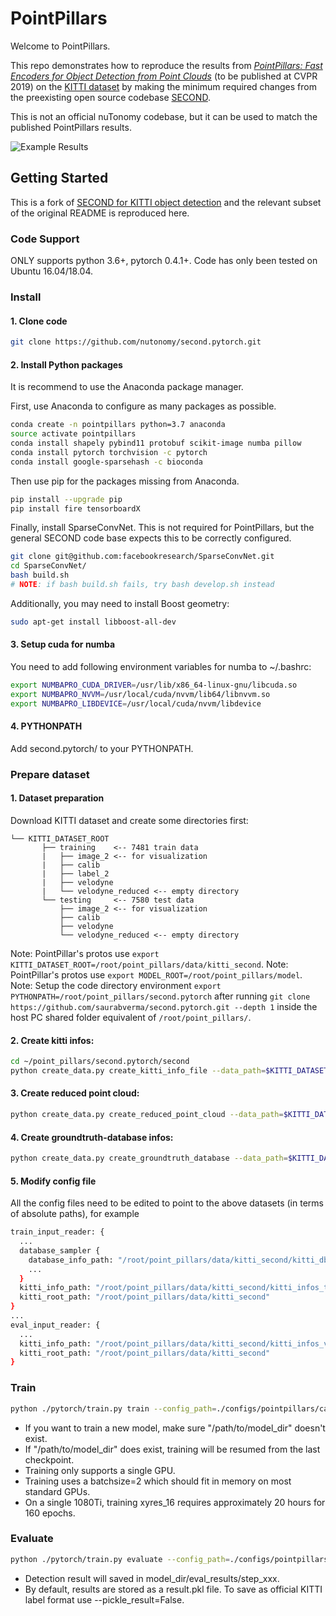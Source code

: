 # PointPillars

Welcome to PointPillars.

This repo demonstrates how to reproduce the results from
[_PointPillars: Fast Encoders for Object Detection from Point Clouds_](https://arxiv.org/abs/1812.05784) (to be published at CVPR 2019) on the
[KITTI dataset](http://www.cvlibs.net/datasets/kitti/) by making the minimum required changes from the preexisting
open source codebase [SECOND](https://github.com/traveller59/second.pytorch). 

This is not an official nuTonomy codebase, but it can be used to match the published PointPillars results.

![Example Results](https://raw.githubusercontent.com/nutonomy/second.pytorch/master/images/pointpillars_kitti_results.png)


## Getting Started

This is a fork of [SECOND for KITTI object detection](https://github.com/traveller59/second.pytorch) and the relevant
subset of the original README is reproduced here.

### Code Support

ONLY supports python 3.6+, pytorch 0.4.1+. Code has only been tested on Ubuntu 16.04/18.04.

### Install

#### 1. Clone code

```bash
git clone https://github.com/nutonomy/second.pytorch.git
```

#### 2. Install Python packages

It is recommend to use the Anaconda package manager.

First, use Anaconda to configure as many packages as possible.
```bash
conda create -n pointpillars python=3.7 anaconda
source activate pointpillars
conda install shapely pybind11 protobuf scikit-image numba pillow
conda install pytorch torchvision -c pytorch
conda install google-sparsehash -c bioconda
```

Then use pip for the packages missing from Anaconda.
```bash
pip install --upgrade pip
pip install fire tensorboardX
```

Finally, install SparseConvNet. This is not required for PointPillars, but the general SECOND code base expects this
to be correctly configured. 
```bash
git clone git@github.com:facebookresearch/SparseConvNet.git
cd SparseConvNet/
bash build.sh
# NOTE: if bash build.sh fails, try bash develop.sh instead
```

Additionally, you may need to install Boost geometry:

```bash
sudo apt-get install libboost-all-dev
```


#### 3. Setup cuda for numba

You need to add following environment variables for numba to ~/.bashrc:

```bash
export NUMBAPRO_CUDA_DRIVER=/usr/lib/x86_64-linux-gnu/libcuda.so
export NUMBAPRO_NVVM=/usr/local/cuda/nvvm/lib64/libnvvm.so
export NUMBAPRO_LIBDEVICE=/usr/local/cuda/nvvm/libdevice
```

#### 4. PYTHONPATH

Add second.pytorch/ to your PYTHONPATH.

### Prepare dataset

#### 1. Dataset preparation

Download KITTI dataset and create some directories first:

```plain
└── KITTI_DATASET_ROOT
       ├── training    <-- 7481 train data
       |   ├── image_2 <-- for visualization
       |   ├── calib
       |   ├── label_2
       |   ├── velodyne
       |   └── velodyne_reduced <-- empty directory
       └── testing     <-- 7580 test data
           ├── image_2 <-- for visualization
           ├── calib
           ├── velodyne
           └── velodyne_reduced <-- empty directory
```

Note: PointPillar's protos use ```export KITTI_DATASET_ROOT=/root/point_pillars/data/kitti_second```.
Note: PointPillar's protos use ```export MODEL_ROOT=/root/point_pillars/model```.
Note: Setup the code directory environment ```export PYTHONPATH=/root/point_pillars/second.pytorch``` after running ```git clone https://github.com/saurabverma/second.pytorch.git --depth 1``` inside the host PC shared folder equivalent of ```/root/point_pillars/```.

#### 2. Create kitti infos:

```bash
cd ~/point_pillars/second.pytorch/second
python create_data.py create_kitti_info_file --data_path=$KITTI_DATASET_ROOT
```

#### 3. Create reduced point cloud:

```bash
python create_data.py create_reduced_point_cloud --data_path=$KITTI_DATASET_ROOT
```

#### 4. Create groundtruth-database infos:

```bash
python create_data.py create_groundtruth_database --data_path=$KITTI_DATASET_ROOT
```

#### 5. Modify config file

All the config files need to be edited to point to the above datasets (in terms of absolute paths), for example

```bash
train_input_reader: {
  ...
  database_sampler {
    database_info_path: "/root/point_pillars/data/kitti_second/kitti_dbinfos_train.pkl"
    ...
  }
  kitti_info_path: "/root/point_pillars/data/kitti_second/kitti_infos_train.pkl"
  kitti_root_path: "/root/point_pillars/data/kitti_second"
}
...
eval_input_reader: {
  ...
  kitti_info_path: "/root/point_pillars/data/kitti_second/kitti_infos_val.pkl"
  kitti_root_path: "/root/point_pillars/data/kitti_second"
}
```


### Train

```bash
python ./pytorch/train.py train --config_path=./configs/pointpillars/car/xyres_16.proto --model_dir=$MODEL_ROOT
```

* If you want to train a new model, make sure "/path/to/model_dir" doesn't exist.
* If "/path/to/model_dir" does exist, training will be resumed from the last checkpoint.
* Training only supports a single GPU. 
* Training uses a batchsize=2 which should fit in memory on most standard GPUs.
* On a single 1080Ti, training xyres_16 requires approximately 20 hours for 160 epochs.


### Evaluate


```bash
python ./pytorch/train.py evaluate --config_path=./configs/pointpillars/car/xyres_16.proto --model_dir=$MODEL_ROOT
```

* Detection result will saved in model_dir/eval_results/step_xxx.
* By default, results are stored as a result.pkl file. To save as official KITTI label format use --pickle_result=False.

